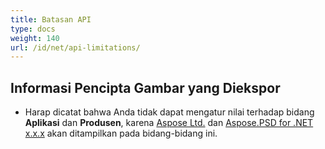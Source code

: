 ```yaml
---
title: Batasan API
type: docs
weight: 140
url: /id/net/api-limitations/
---
```


## **Informasi Pencipta Gambar yang Diekspor**
- Harap dicatat bahwa Anda tidak dapat mengatur nilai terhadap bidang **Aplikasi** dan **Produsen**, karena [Aspose Ltd.](https://www.aspose.com) dan [Aspose.PSD for .NET x.x.x](https://products.aspose.com/psd/net) akan ditampilkan pada bidang-bidang ini.
